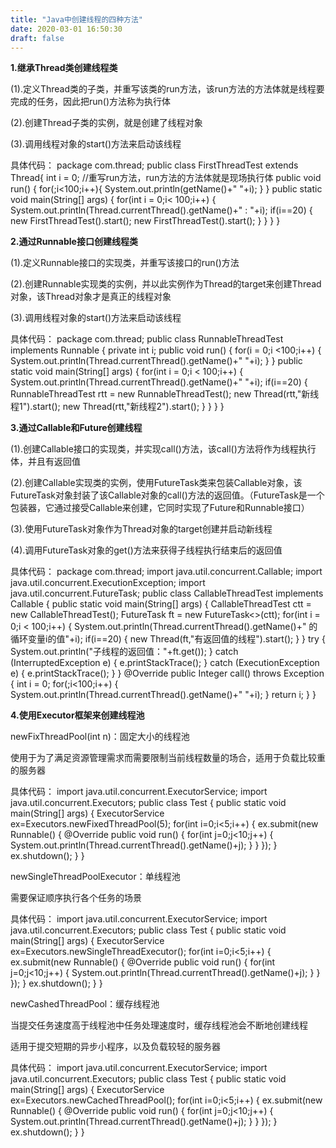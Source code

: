 ```yaml
---
title: "Java中创建线程的四种方法"
date: 2020-03-01 16:50:30
draft: false
---
```

**1.继承Thread类创建线程类**

(1).定义Thread类的子类，并重写该类的run方法，该run方法的方法体就是线程要完成的任务，因此把run()方法称为执行体

(2).创建Thread子类的实例，就是创建了线程对象

(3).调用线程对象的start()方法来启动该线程

具体代码：
package com.thread; public class FirstThreadTest extends Thread{ int i = 0; //重写run方法，run方法的方法体就是现场执行体 public void run() { for(;i<100;i++){ System.out.println(getName()+" "+i); } } public static void main(String[] args) { for(int i = 0;i< 100;i++) { System.out.println(Thread.currentThread().getName()+" : "+i); if(i==20) { new FirstThreadTest().start(); new FirstThreadTest().start(); } } } }

**2.通过Runnable接口创建线程类**

(1).定义Runnable接口的实现类，并重写该接口的run()方法

(2).创建Runnable实现类的实例，并以此实例作为Thread的target来创建Thread对象，该Thread对象才是真正的线程对象

(3).调用线程对象的start()方法来启动该线程

具体代码：
package com.thread; public class RunnableThreadTest implements Runnable { private int i; public void run() { for(i = 0;i <100;i++) { System.out.println(Thread.currentThread().getName()+" "+i); } } public static void main(String[] args) { for(int i = 0;i < 100;i++) { System.out.println(Thread.currentThread().getName()+" "+i); if(i==20) { RunnableThreadTest rtt = new RunnableThreadTest(); new Thread(rtt,"新线程1").start(); new Thread(rtt,"新线程2").start(); } } } }

**3.通过Callable和Future创建线程**

(1).创建Callable接口的实现类，并实现call()方法，该call()方法将作为线程执行体，并且有返回值

(2).创建Callable实现类的实例，使用FutureTask类来包装Callable对象，该FutureTask对象封装了该Callable对象的call()方法的返回值。（FutureTask是一个包装器，它通过接受Callable来创建，它同时实现了Future和Runnable接口）

(3).使用FutureTask对象作为Thread对象的target创建并启动新线程

(4).调用FutureTask对象的get()方法来获得子线程执行结束后的返回值

具体代码：
package com.thread; import java.util.concurrent.Callable; import java.util.concurrent.ExecutionException; import java.util.concurrent.FutureTask; public class CallableThreadTest implements Callable<Integer> { public static void main(String[] args) { CallableThreadTest ctt = new CallableThreadTest(); FutureTask<Integer> ft = new FutureTask<>(ctt); for(int i = 0;i < 100;i++) { System.out.println(Thread.currentThread().getName()+" 的循环变量i的值"+i); if(i==20) { new Thread(ft,"有返回值的线程").start(); } } try { System.out.println("子线程的返回值："+ft.get()); } catch (InterruptedException e) { e.printStackTrace(); } catch (ExecutionException e) { e.printStackTrace(); } } @Override public Integer call() throws Exception { int i = 0; for(;i<100;i++) { System.out.println(Thread.currentThread().getName()+" "+i); } return i; } }

**4.使用Executor框架来创建线程池**

newFixThreadPool(int n)：固定大小的线程池

使用于为了满足资源管理需求而需要限制当前线程数量的场合，适用于负载比较重的服务器

具体代码：
import java.util.concurrent.ExecutorService; import java.util.concurrent.Executors; public class Test { public static void main(String[] args) { ExecutorService ex=Executors.newFixedThreadPool(5); for(int i=0;i<5;i++) { ex.submit(new Runnable() { @Override public void run() { for(int j=0;j<10;j++) { System.out.println(Thread.currentThread().getName()+j); } } }); } ex.shutdown(); } }

newSingleThreadPoolExecutor：单线程池

需要保证顺序执行各个任务的场景

具体代码：
import java.util.concurrent.ExecutorService; import java.util.concurrent.Executors; public class Test { public static void main(String[] args) { ExecutorService ex=Executors.newSingleThreadExecutor(); for(int i=0;i<5;i++) { ex.submit(new Runnable() { @Override public void run() { for(int j=0;j<10;j++) { System.out.println(Thread.currentThread().getName()+j); } } }); } ex.shutdown(); } }

newCashedThreadPool：缓存线程池

当提交任务速度高于线程池中任务处理速度时，缓存线程池会不断地创建线程

适用于提交短期的异步小程序，以及负载较轻的服务器

具体代码：
import java.util.concurrent.ExecutorService; import java.util.concurrent.Executors; public class Test { public static void main(String[] args) { ExecutorService ex=Executors.newCachedThreadPool(); for(int i=0;i<5;i++) { ex.submit(new Runnable() { @Override public void run() { for(int j=0;j<10;j++) { System.out.println(Thread.currentThread().getName()+j); } } }); } ex.shutdown(); } }